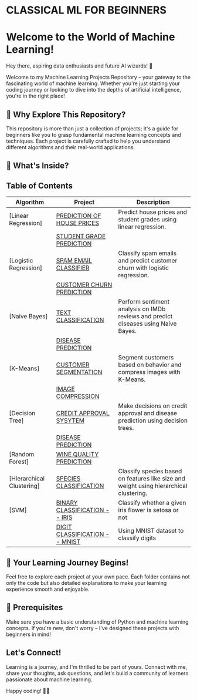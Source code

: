 # CLASSICAL ML FOR BEGINNERS

# Welcome to the World of Machine Learning!

Hey there, aspiring data enthusiasts and future AI wizards! 🚀

Welcome to my Machine Learning Projects Repository – your gateway to the fascinating world of machine learning. Whether you're just starting your coding journey or looking to dive into the depths of artificial intelligence, you're in the right place!

## 🌟 Why Explore This Repository?

This repository is more than just a collection of projects; it's a guide for beginners like you to grasp fundamental machine learning concepts and techniques. Each project is carefully crafted to help you understand different algorithms and their real-world applications.

## 🧠 What's Inside?

## Table of Contents

| Algorithm                    | Project                                 | Description                                                                                                 |
| -------------------------- | ------------------------------------------|------------------------------------------------------------------------------------------------------------ |
| [Linear Regression]         | [PREDICTION OF HOUSE PRICES](https://github.com/Shashwat-Akhilesh-Shukla/CLASSICAL-ML-PROJECTS/blob/main/LINEAR%20REGRESSION/House%20price%20prediction/house_price_LinReg.ipynb) | Predict house prices and student grades using linear regression.                                              |
|                    |   [STUDENT GRADE PREDICTION](https://github.com/Shashwat-Akhilesh-Shukla/CLASSICAL-ML-PROJECTS/blob/main/LINEAR%20REGRESSION/Student%20grade%20prediction/student_grade_pred_LinReg.ipynb) | 
| [Logistic Regression]  | [SPAM EMAIL CLASSIFIER](https://github.com/Shashwat-Akhilesh-Shukla/CLASSICAL-ML-PROJECTS/blob/main/LOGISTIC%20REGRESSION/Spam%20Email%20Classifier/spam_email_classifier_LogReg.ipynb) | Classify spam emails and predict customer churn with logistic regression.                                     |
|                      |   [CUSTOMER CHURN PREDICTION](https://github.com/Shashwat-Akhilesh-Shukla/CLASSICAL-ML-PROJECTS/blob/main/LOGISTIC%20REGRESSION/Customer%20churn/customer_churn_LogReg.ipynb) |
| [Naive Bayes]        | [TEXT CLASSIFICATION](https://github.com/Shashwat-Akhilesh-Shukla/CLASSICAL-ML-PROJECTS/blob/main/NAIVE%20BAYES/sentiment%20analysis%20NB/IMDB_sentiment_NB.ipynb) | Perform sentiment analysis on IMDb reviews and predict diseases using Naive Bayes.                             |
|                      | [DISEASE PREDICTION](https://github.com/Shashwat-Akhilesh-Shukla/CLASSICAL-ML-PROJECTS/blob/main/NAIVE%20BAYES/Disease%20diagnosis%20NB/disease_diagnosis_NB.ipynb) |
| [K-Means]          | [CUSTOMER SEGMENTATION](https://github.com/Shashwat-Akhilesh-Shukla/CLASSICAL-ML-PROJECTS/blob/main/KMEANS/Customer%20Segmentation/customer_clustering_kmeans.ipynb) | Segment customers based on behavior and compress images with K-Means.                                           |
|                      | [IMAGE COMPRESSION](https://github.com/Shashwat-Akhilesh-Shukla/CLASSICAL-ML-PROJECTS/blob/main/KMEANS/Image%20compression/image_compression_NB.ipynb) |
| [Decision Tree]      | [CREDIT APPROVAL SYSYTEM](https://github.com/Shashwat-Akhilesh-Shukla/CLASSICAL-ML-PROJECTS/blob/main/DECISION%20TREE/Credit%20card%20approval/card_approval_decision_tree.ipynb) | Make decisions on credit approval and disease prediction using decision trees.                                  |
|                      |[DISEASE PREDICTION](https://github.com/Shashwat-Akhilesh-Shukla/CLASSICAL-ML-PROJECTS/blob/main/DECISION%20TREE/Disease%20Prediction%20tree/Diseasepred_decision_tree.ipynb) |
| [Random Forest]      |[WINE QUALITY PREDICTION](https://github.com/Shashwat-Akhilesh-Shukla/CLASSICAL-ML-PROJECTS/blob/main/RANDOM%20FOREST/Wine%20Quality%20Prediction/wine_classification_Random_forest.ipynb)                         | | Classify wine quality through an ensemble of decision trees in a random forest.                                 |
| [Hierarchical Clustering]|[SPECIES CLASSIFICATION](https://github.com/Shashwat-Akhilesh-Shukla/CLASSICAL-ML-PROJECTS/blob/main/HIERARCHICAL%20CLUSTERING/Species%20classification/zoo_classification.ipynb)       | Classify species based on features like size and weight using hierarchical clustering.                         |
|[SVM] | [BINARY CLASSIFICATION -- IRIS](https://github.com/Shashwat-Akhilesh-Shukla/CLASSICAL-ML-PROJECTS/blob/main/SVM/binary_classifier_svm%20(1).py)| Classify whether a given iris flower is setosa or not |
|      | [DIGIT CLASSIFICATION -- MNIST](https://github.com/Shashwat-Akhilesh-Shukla/CLASSICAL-ML-PROJECTS/blob/main/SVM/mnist_svm.py)| Using MNIST dataset to classify digits |


## 🚀 Your Learning Journey Begins!

Feel free to explore each project at your own pace. Each folder contains not only the code but also detailed explanations to make your learning experience smooth and enjoyable.

## 🚧 Prerequisites

Make sure you have a basic understanding of Python and machine learning concepts. If you're new, don't worry – I've designed these projects with beginners in mind!

##  Let's Connect!

Learning is a journey, and I'm thrilled to be part of yours. Connect with me, share your thoughts, ask questions, and let's build a community of learners passionate about machine learning.

Happy coding! 🤖✨
